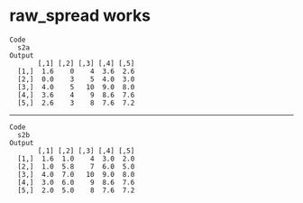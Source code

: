 # raw_spread works

    Code
      s2a
    Output
           [,1] [,2] [,3] [,4] [,5]
      [1,]  1.6    0    4  3.6  2.6
      [2,]  0.0    3    5  4.0  3.0
      [3,]  4.0    5   10  9.0  8.0
      [4,]  3.6    4    9  8.6  7.6
      [5,]  2.6    3    8  7.6  7.2

---

    Code
      s2b
    Output
           [,1] [,2] [,3] [,4] [,5]
      [1,]  1.6  1.0    4  3.0  2.0
      [2,]  1.0  5.8    7  6.0  5.0
      [3,]  4.0  7.0   10  9.0  8.0
      [4,]  3.0  6.0    9  8.6  7.6
      [5,]  2.0  5.0    8  7.6  7.2

